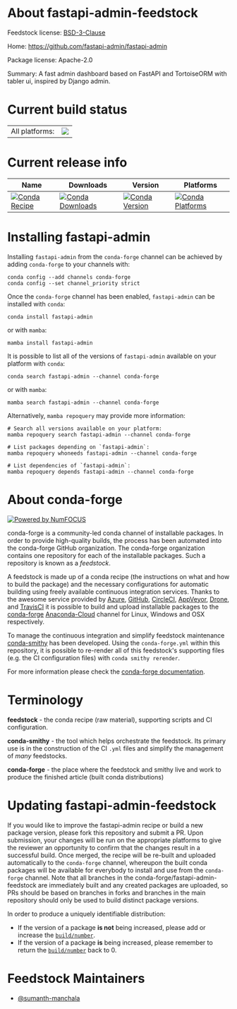 About fastapi-admin-feedstock
=============================

Feedstock license: [BSD-3-Clause](https://github.com/conda-forge/fastapi-admin-feedstock/blob/main/LICENSE.txt)

Home: https://github.com/fastapi-admin/fastapi-admin

Package license: Apache-2.0

Summary: A fast admin dashboard based on FastAPI and TortoiseORM with tabler ui, inspired by Django admin.

Current build status
====================


<table><tr><td>All platforms:</td>
    <td>
      <a href="https://dev.azure.com/conda-forge/feedstock-builds/_build/latest?definitionId=20296&branchName=main">
        <img src="https://dev.azure.com/conda-forge/feedstock-builds/_apis/build/status/fastapi-admin-feedstock?branchName=main">
      </a>
    </td>
  </tr>
</table>

Current release info
====================

| Name | Downloads | Version | Platforms |
| --- | --- | --- | --- |
| [![Conda Recipe](https://img.shields.io/badge/recipe-fastapi--admin-green.svg)](https://anaconda.org/conda-forge/fastapi-admin) | [![Conda Downloads](https://img.shields.io/conda/dn/conda-forge/fastapi-admin.svg)](https://anaconda.org/conda-forge/fastapi-admin) | [![Conda Version](https://img.shields.io/conda/vn/conda-forge/fastapi-admin.svg)](https://anaconda.org/conda-forge/fastapi-admin) | [![Conda Platforms](https://img.shields.io/conda/pn/conda-forge/fastapi-admin.svg)](https://anaconda.org/conda-forge/fastapi-admin) |

Installing fastapi-admin
========================

Installing `fastapi-admin` from the `conda-forge` channel can be achieved by adding `conda-forge` to your channels with:

```
conda config --add channels conda-forge
conda config --set channel_priority strict
```

Once the `conda-forge` channel has been enabled, `fastapi-admin` can be installed with `conda`:

```
conda install fastapi-admin
```

or with `mamba`:

```
mamba install fastapi-admin
```

It is possible to list all of the versions of `fastapi-admin` available on your platform with `conda`:

```
conda search fastapi-admin --channel conda-forge
```

or with `mamba`:

```
mamba search fastapi-admin --channel conda-forge
```

Alternatively, `mamba repoquery` may provide more information:

```
# Search all versions available on your platform:
mamba repoquery search fastapi-admin --channel conda-forge

# List packages depending on `fastapi-admin`:
mamba repoquery whoneeds fastapi-admin --channel conda-forge

# List dependencies of `fastapi-admin`:
mamba repoquery depends fastapi-admin --channel conda-forge
```


About conda-forge
=================

[![Powered by
NumFOCUS](https://img.shields.io/badge/powered%20by-NumFOCUS-orange.svg?style=flat&colorA=E1523D&colorB=007D8A)](https://numfocus.org)

conda-forge is a community-led conda channel of installable packages.
In order to provide high-quality builds, the process has been automated into the
conda-forge GitHub organization. The conda-forge organization contains one repository
for each of the installable packages. Such a repository is known as a *feedstock*.

A feedstock is made up of a conda recipe (the instructions on what and how to build
the package) and the necessary configurations for automatic building using freely
available continuous integration services. Thanks to the awesome service provided by
[Azure](https://azure.microsoft.com/en-us/services/devops/), [GitHub](https://github.com/),
[CircleCI](https://circleci.com/), [AppVeyor](https://www.appveyor.com/),
[Drone](https://cloud.drone.io/welcome), and [TravisCI](https://travis-ci.com/)
it is possible to build and upload installable packages to the
[conda-forge](https://anaconda.org/conda-forge) [Anaconda-Cloud](https://anaconda.org/)
channel for Linux, Windows and OSX respectively.

To manage the continuous integration and simplify feedstock maintenance
[conda-smithy](https://github.com/conda-forge/conda-smithy) has been developed.
Using the ``conda-forge.yml`` within this repository, it is possible to re-render all of
this feedstock's supporting files (e.g. the CI configuration files) with ``conda smithy rerender``.

For more information please check the [conda-forge documentation](https://conda-forge.org/docs/).

Terminology
===========

**feedstock** - the conda recipe (raw material), supporting scripts and CI configuration.

**conda-smithy** - the tool which helps orchestrate the feedstock.
                   Its primary use is in the construction of the CI ``.yml`` files
                   and simplify the management of *many* feedstocks.

**conda-forge** - the place where the feedstock and smithy live and work to
                  produce the finished article (built conda distributions)


Updating fastapi-admin-feedstock
================================

If you would like to improve the fastapi-admin recipe or build a new
package version, please fork this repository and submit a PR. Upon submission,
your changes will be run on the appropriate platforms to give the reviewer an
opportunity to confirm that the changes result in a successful build. Once
merged, the recipe will be re-built and uploaded automatically to the
`conda-forge` channel, whereupon the built conda packages will be available for
everybody to install and use from the `conda-forge` channel.
Note that all branches in the conda-forge/fastapi-admin-feedstock are
immediately built and any created packages are uploaded, so PRs should be based
on branches in forks and branches in the main repository should only be used to
build distinct package versions.

In order to produce a uniquely identifiable distribution:
 * If the version of a package **is not** being increased, please add or increase
   the [``build/number``](https://docs.conda.io/projects/conda-build/en/latest/resources/define-metadata.html#build-number-and-string).
 * If the version of a package **is** being increased, please remember to return
   the [``build/number``](https://docs.conda.io/projects/conda-build/en/latest/resources/define-metadata.html#build-number-and-string)
   back to 0.

Feedstock Maintainers
=====================

* [@sumanth-manchala](https://github.com/sumanth-manchala/)

